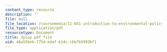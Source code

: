 ```yaml
---
content_type: resource
description: ''
file: null
file_location: /coursemedia/11-601-introduction-to-environmental-policy-and-planning-fall-2016/48a55beb775dedafb14ccbb7b5993bf1_r01KsFLKdO4.pdf
file_type: application/pdf
resourcetype: Document
title: 3play pdf file
uid: 48a55beb-775d-edaf-b14c-cbb7b5993bf1
---
```

